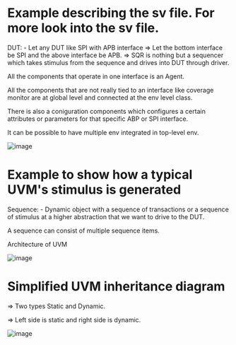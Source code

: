 # Example describing the sv file. For more look into the sv file.

DUT: - Let any DUT like SPI with APB interface
=> Let the bottom interface be SPI and the above interface be APB.
=> SQR is nothing but a sequencer which takes stimulus from the sequence and drives into DUT through driver.

All the components that operate in one interface is an Agent.

All the components that are not really tied to an interface like coverage monitor are at global level and connected at the env level class.

There is also a coniguration components which configures a certain attributes or parameters for that specific ABP or SPI interface.

It can be possible to have multiple env integrated in top-level env.

![image](https://github.com/user-attachments/assets/a366929c-f8e4-471b-a8d8-68c34a2c7dc6)

# Example to show how a typical UVM's stimulus is generated

Sequence: - Dynamic object with a sequence of transactions or a sequence of stimulus at a higher abstraction that we want to drive to the DUT.

A sequence can consist of multiple sequence items.

Architecture of UVM

![image](https://github.com/user-attachments/assets/8cec9763-4a75-4659-bc80-180068e31b42)

# Simplified UVM inheritance diagram

=> Two types Static and Dynamic.

=> Left side is static and right side is dynamic.

![image](https://github.com/user-attachments/assets/d533d6c2-caf0-4183-9bcd-59685a234104)



